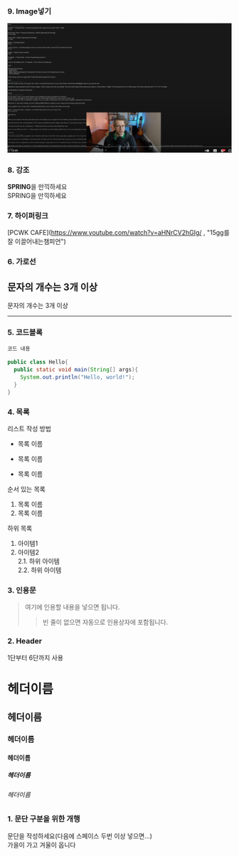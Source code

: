 ### 9. Image넣기
![PCWK CAFE](https://github.com/Dosn-code/MARKDOWN_EDU/blob/main/ocb.PNG)


### 8. 강조
**SPRING**을 만끽하세요  
SPRING을 만끽하세요

### 7. 하이퍼링크
[PCWK CAFE](https://www.youtube.com/watch?v=aHNrCV2hGIg/ , "15gg를 잘 이끌어내는챔피언")


### 6. 가로선
문자의 개수는 3개 이상
---
문자의 개수는 3개 이상
***

### 5. 코드블록
``` 프로그래밍 언어  
코드 내용
```

``` Java
public class Hello{
  public static void main(String[] args){
    System.out.println("Hello, world!");
  }
}
```
### 4. 목록
리스트 작성 방법
* 목록 이름
- 목록 이름
+ 목록 이름

순서 있는 목록
1. 목록 이름
2. 목록 이름

하위 목록
1. 아이템1  
2. 아이템2  
2.1. 하위 아이템  
2.2. 하위 아이템  


### 3. 인용문
> 여기에 인용할 내용을 넣으면 됩니다.  
>> 빈 줄이 없으면 자동으로 인용상자에 포함됩니다. 


### 2. Header  
1단부터 6단까지 사용  

# 헤더이름
## 헤더이름
### 헤더이름
#### 헤더이름
##### 헤더이름
###### 헤더이름



### 1. 문단 구분을 위한 개행
문단을 작성하세요(다음에 스페이스 두번 이상 넣으면...)  
가을이 가고 겨울이 옵니다
